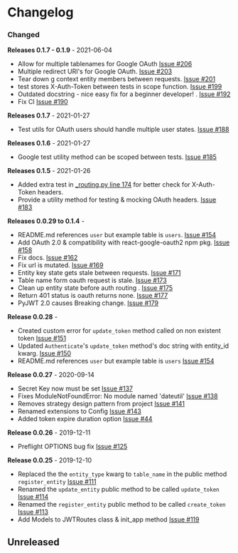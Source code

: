# Changelog

### Changed
**Releases 0.1.7 - 0.1.9** - 2021-06-04
- Allow for multiple tablenames for Google OAuth [Issue #206](https://github.com/joegasewicz/flask-jwt-router/pull/206)
- Multiple redirect URI's for Google OAuth. [Issue #203](https://github.com/joegasewicz/flask-jwt-router/pull/203)
- Tear down g context entity members between requests. [Issue #201](https://github.com/joegasewicz/flask-jwt-router/pull/201)
- test stores X-Auth-Token between tests in scope function. [Issue #199](https://github.com/joegasewicz/flask-jwt-router/pull/199)
- Outdated docstring - nice easy fix for a beginner developer! . [Issue #192](https://github.com/joegasewicz/flask-jwt-router/pull/192)
- Fix CI [Issue #190](https://github.com/joegasewicz/flask-jwt-router/pull/190)

**Releases 0.1.7** - 2021-01-27
- Test utils for OAuth users should handle multiple user states. [Issue #188](https://github.com/joegasewicz/flask-jwt-router/pull/188)

**Releases 0.1.6** - 2021-01-27
- Google test utility method can be scoped between tests. [Issue #185](https://github.com/joegasewicz/flask-jwt-router/issues/185)

**Releases 0.1.5** - 2021-01-26
- Added extra test in  [_routing.py line 174](https://github.com/joegasewicz/flask-jwt-router/blob/6ee5bcfb772b6cb66a5c621cf466014b94eaf635/flask_jwt_router/_routing.py#L174) for better check for X-Auth-Token headers.
- Provide a utility method for testing & mocking OAuth headers. [Issue #183](https://github.com/joegasewicz/flask-jwt-router/issues/183)

**Releases 0.0.29 to 0.1.4** -

- README.md references `user` but example table is `users`. [Issue #154](https://github.com/joegasewicz/flask-jwt-router/issues/154)
- Add OAuth 2.0 & compatibility with react-google-oauth2 npm pkg. [Issue #158](https://github.com/joegasewicz/flask-jwt-router/issues/158)
- Fix docs. [Issue #162](https://github.com/joegasewicz/flask-jwt-router/issues/162)
- Fix url is mutated. [Issue #169](https://github.com/joegasewicz/flask-jwt-router/issues/169)
- Entity key state gets stale between requests. [Issue #171](https://github.com/joegasewicz/flask-jwt-router/issues/171)
- Table name form oauth request is stale. [Issue #173](https://github.com/joegasewicz/flask-jwt-router/issues/173)
- Clean up entity state before auth routing . [Issue #175](https://github.com/joegasewicz/flask-jwt-router/issues/175)
- Return 401 status is oauth returns none. [Issue #177](https://github.com/joegasewicz/flask-jwt-router/issues/177)
- PyJWT 2.0 causes Breaking change. [Issue #179](https://github.com/joegasewicz/flask-jwt-router/issues/179)

**Release 0.0.28** -

- Created custom error for `update_token` method called on non existent token [Issue #151](https://github.com/joegasewicz/flask-jwt-router/issues/151)
- Updated `Authenticate`'s `update_token` method's doc string with entity_id kwarg. [Issue #150](https://github.com/joegasewicz/flask-jwt-router/issues/150) 
- README.md references `user` but example table is `users` [Issue #154](https://github.com/joegasewicz/flask-jwt-router/issues/154)

**Release 0.0.27** - 2020-09-14

-   Secret Key now must be set [Issue #137](https://github.com/joegasewicz/flask-jwt-router/issues/137)
-   Fixes ModuleNotFoundError: No module named 'dateutil' [Issue #138](https://github.com/joegasewicz/flask-jwt-router/issues/138)
-   Removes strategy design pattern from project [Issue #141](https://github.com/joegasewicz/flask-jwt-router/issues/141)
-   Renamed extensions to Config [Issue #143](https://github.com/joegasewicz/flask-jwt-router/issues/143)
-   Added token expire duration option [Issue #44](https://github.com/joegasewicz/flask-jwt-router/issues/44)

**Release 0.0.26** - 2019-12-11

-   Preflight OPTIONS bug fix [Issue #125](https://github.com/joegasewicz/Flask-JWT-Router/issues/125)

**Release 0.0.25** - 2019-12-10

-   Replaced the the `entity_type` kwarg to `table_name` in the public method `register_entity` [Issue #111](https://github.com/joegasewicz/Flask-JWT-Router/issues/111)
-   Renamed the `update_entity` public method to be called `update_token` [Issue #114](https://github.com/joegasewicz/Flask-JWT-Router/issues/114)
-   Renamed the `register_entity` public method to be called `create_token` [Issue #113](https://github.com/joegasewicz/Flask-JWT-Router/issues/113)
-   Add Models to JWTRoutes class & init_app method [Issue #119](https://github.com/joegasewicz/Flask-JWT-Router/issues/119)

## Unreleased
